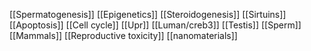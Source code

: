 [[Spermatogenesis]]
[[Epigenetics]]
[[Steroidogenesis]]
[[Sirtuins]]
[[Apoptosis]]
[[Cell cycle]]
[[Upr]]
[[Luman/creb3]]
[[Testis]]
[[Sperm]]
[[Mammals]]
[[Reproductive toxicity]]
[[nanomaterials]]
